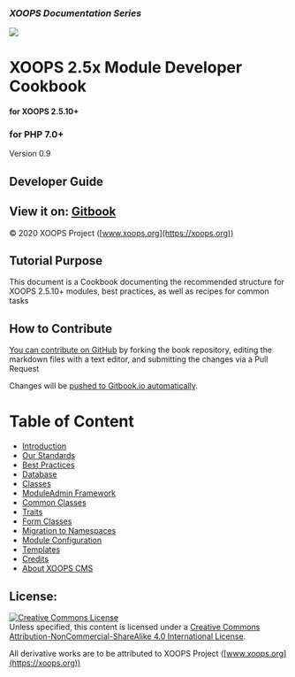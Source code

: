 ### _XOOPS Documentation Series_
![](https://xoops.org/images/logoXoops4GithubRepository.png)

# XOOPS 2.5x Module Developer Cookbook
#### for XOOPS 2.5.10+
### for PHP 7.0+	  


Version 0.9      

           
## Developer Guide

## View it on: [Gitbook](https://xoops.gitbook.io/xoops-modules-cookbook/) 

© 2020 XOOPS Project ([www.xoops.org](https://xoops.org))  

## Tutorial Purpose 

This document is a Cookbook documenting the recommended structure for XOOPS 2.5.10+ modules, best practices, as well as recipes for common tasks 


## How to Contribute

[You can contribute on GitHub](https://github.com/XoopsDocs/xoops-modules-cookbook) by forking the book repository, editing the markdown files with a text editor, and submitting the changes via a Pull Request 

Changes will be [pushed to Gitbook.io automatically](https://xoops.gitbook.io/xoops-modules-cookbook/).

 

# Table of Content

* [Introduction](en/book/introduction.md)
* [Our Standards](en/book/standards/README.md)  
* [Best Practices](en/book/best-practices/README.md)
* [Database](en/book/8database.md)
* [Classes](en/book/core/README.md)  
* [ModuleAdmin Framework](en/book/moduleadmin/moduleadmin.md)
* [Common Classes](en/book/common/classes/README.md)  
* [Traits](en/book/common/traits/README.md)  
* [Form Classes](en/book/forms/README.md)
* [Migration to Namespaces](en/book/migration/namespaces-autoload.md)  
* [Module Configuration](en/book/configuration/README.md)
* [Templates](en/book/7templates.md)  
* [Credits](en/book/9credits.md)
* [About XOOPS CMS](en/book/10aboutxoops.md)



## License:

<a rel="license" href="http://creativecommons.org/licenses/by-nc-sa/4.0/"><img alt="Creative Commons License" style="border-width:0" src="https://i.creativecommons.org/l/by-nc-sa/4.0/88x31.png" /></a><br />Unless specified, this content is licensed under a <a rel="license" href="http://creativecommons.org/licenses/by-nc-sa/4.0/">Creative Commons Attribution-NonCommercial-ShareAlike 4.0 International License</a>.

All derivative works are to be attributed to XOOPS Project ([www.xoops.org](https://xoops.org))
